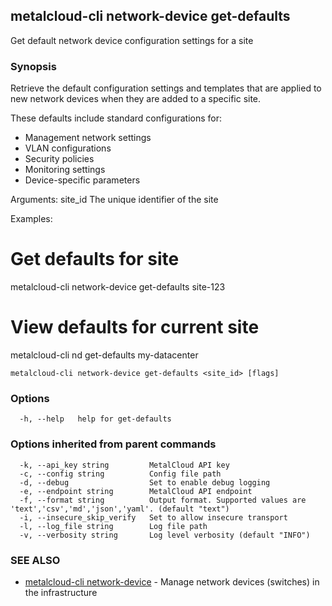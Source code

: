 ## metalcloud-cli network-device get-defaults

Get default network device configuration settings for a site

### Synopsis

Retrieve the default configuration settings and templates that are applied
to new network devices when they are added to a specific site.

These defaults include standard configurations for:
- Management network settings
- VLAN configurations
- Security policies
- Monitoring settings
- Device-specific parameters

Arguments:
  site_id   The unique identifier of the site

Examples:
  # Get defaults for site
  metalcloud-cli network-device get-defaults site-123

  # View defaults for current site
  metalcloud-cli nd get-defaults my-datacenter

```
metalcloud-cli network-device get-defaults <site_id> [flags]
```

### Options

```
  -h, --help   help for get-defaults
```

### Options inherited from parent commands

```
  -k, --api_key string         MetalCloud API key
  -c, --config string          Config file path
  -d, --debug                  Set to enable debug logging
  -e, --endpoint string        MetalCloud API endpoint
  -f, --format string          Output format. Supported values are 'text','csv','md','json','yaml'. (default "text")
  -i, --insecure_skip_verify   Set to allow insecure transport
  -l, --log_file string        Log file path
  -v, --verbosity string       Log level verbosity (default "INFO")
```

### SEE ALSO

* [metalcloud-cli network-device](metalcloud-cli_network-device.md)	 - Manage network devices (switches) in the infrastructure

